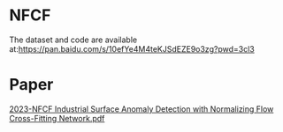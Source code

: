 # NFCF
The dataset and code are available at:https://pan.baidu.com/s/10efYe4M4teKJSdEZE9o3zg?pwd=3cl3 

# Paper

[2023-NFCF Industrial Surface Anomaly Detection with Normalizing Flow Cross-Fitting Network.pdf](https://github.com/VDT-2048/NFCF/files/13700361/2023-NFCF.Industrial.Surface.Anomaly.Detection.with.Normalizing.Flow.Cross-Fitting.Network.pdf)
